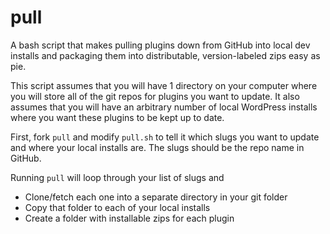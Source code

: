 # pull
A bash script that makes pulling plugins down from GitHub into local dev installs and packaging them into distributable, version-labeled zips easy as pie.

This script assumes that you will have 1 directory on your computer where you will store all of the git repos for plugins you want to update. It also assumes that you will have an arbitrary number of local WordPress installs where you want these plugins to be kept up to date.

First, fork `pull` and modify `pull.sh` to tell it which slugs you want to update and where your local installs are. The slugs should be the repo name in GitHub. 

Running `pull` will loop through your list of slugs and
- Clone/fetch each one into a separate directory in your git folder
- Copy that folder to each of your local installs
- Create a folder with installable zips for each plugin
